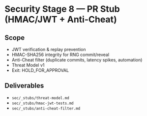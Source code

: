 # Security Stage 8 — PR Stub (HMAC/JWT + Anti-Cheat)

## Scope
- JWT verification & replay prevention
- HMAC-SHA256 integrity for RNG commit/reveal
- Anti-Cheat filter (duplicate commits, latency spikes, automation)
- Threat Model v1
- Exit: HOLD_FOR_APPROVAL

## Deliverables
- `sec/_stubs/threat-model.md`
- `sec/_stubs/hmac-jwt-tests.md`
- `sec/_stubs/anti-cheat-filter.md`
